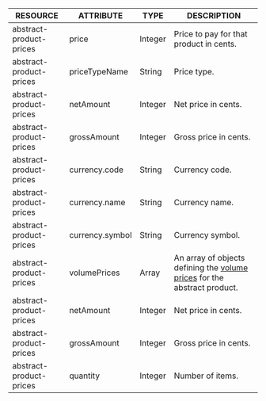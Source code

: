 | RESOURCE | ATTRIBUTE | TYPE | DESCRIPTION |
| --- | --- | --- | --- |
| abstract-product-prices | price | Integer | Price to pay for that product in cents. |
| abstract-product-prices | priceTypeName | String | Price type. |
| abstract-product-prices | netAmount | Integer | Net price in cents. |
| abstract-product-prices | grossAmount | Integer | Gross price in cents. |
| abstract-product-prices | currency.code | String | Currency code. |
| abstract-product-prices | currency.name | String | Currency name. |
| abstract-product-prices | currency.symbol | String | Currency symbol. |
| abstract-product-prices | volumePrices | Array | An array of objects defining the [volume prices](/docs/pbc/all/price-management/latest/base-shop/prices-feature-overview/volume-prices-overview.html) for the abstract product. |
| abstract-product-prices | netAmount | Integer | Net price in cents. |
| abstract-product-prices | grossAmount | Integer | Gross price in cents. |
| abstract-product-prices | quantity | Integer | Number of items. |
